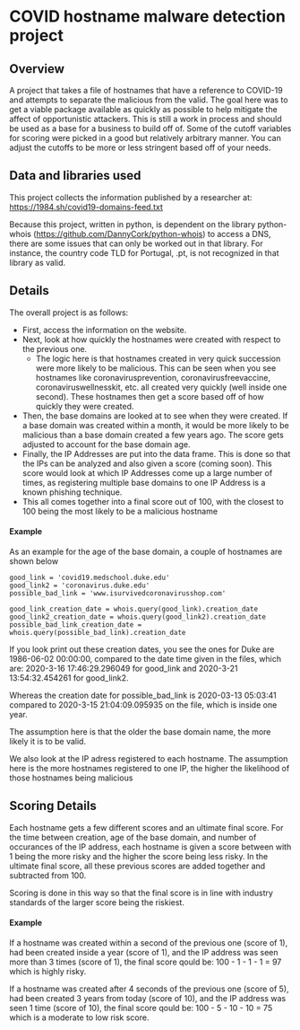 # COVID hostname malware detection project


## Overview
A project that takes a file of hostnames that have a reference to COVID-19 and attempts to separate the malicious from the valid. The goal here was to get a viable package available as quickly as possible to help mitigate the affect of opportunistic attackers. This is still a work in process and should be used as a base for a business to build off of. Some of the cutoff variables for scoring were picked in a good but relatively arbitrary manner. You can adjust the cutoffs to be more or less stringent based off of your needs.


## Data and libraries used
This project collects the information published by a researcher at: https://1984.sh/covid19-domains-feed.txt

Because this project, written in python, is dependent on the library python-whois (https://github.com/DannyCork/python-whois) to access a DNS, there are some issues that can only be worked out in that library. For instance, the country code TLD for Portugal, .pt, is not recognized in that library as valid. 


## Details
The overall project is as follows:
- First, access the information on the website. 
- Next, look at how quickly the hostnames were created with respect to the previous one.
  - The logic here is that hostnames created in very quick succession were more likely to be malicious. This can be seen when you see hostnames like coronavirusprevention, coronavirusfreevaccine, coronaviruswellnesskit, etc. all created very quickly (well inside one second). These hostnames then get a score based off of how quickly they were created.
- Then, the base domains are looked at to see when they were created. If a base domain was created within a month, it would be more likely to be malicious than a base domain created a few years ago. The score gets adjusted to account for the base domain age.
- Finally, the IP Addresses are put into the data frame. This is done so that the IPs can be analyzed and also given a score (coming soon). This score would look at which IP Addresses come up a large number of times, as registering multiple base domains to one IP Address is a known phishing technique. 
- This all comes together into a final score out of 100, with the closest to 100 being the most likely to be a malicious hostname

#### Example
As an example for the age of the base domain, a couple of hostnames are shown below

```
good_link = 'covid19.medschool.duke.edu'
good_link2 = 'coronavirus.duke.edu'
possible_bad_link = 'www.isurvivedcoronavirusshop.com'

good_link_creation_date = whois.query(good_link).creation_date
good_link2_creation_date = whois.query(good_link2).creation_date
possible_bad_link_creation_date = whois.query(possible_bad_link).creation_date
```

If you look print out these creation dates, you see the ones for Duke are 1986-06-02 00:00:00, compared to the date time given in the files, which are: 2020-3-16 17:46:29.296049 for good_link and 2020-3-21 13:54:32.454261 for good_link2. 

Whereas the creation date for possible_bad_link is 2020-03-13 05:03:41 compared to 2020-3-15 21:04:09.095935 on the file, which is inside one year. 

The assumption here is that the older the base domain name, the more likely it is to be valid.

We also look at the IP adress registered to each hostname. The assumption here is the more hostnames registered to one IP, the higher the likelihood of those hostnames being malicious

## Scoring Details
Each hostname gets a few different scores and an ultimate final score. For the time between creation, age of the base domain, and number of occurances of the IP address, each hostname is given a score between with 1 being the more risky and the higher the score being less risky. In the ultimate final score, all these previous scores are added together and subtracted from 100.

Scoring is done in this way so that the final score is in line with industry standards of the larger score being the riskiest.

#### Example
If a hostname was created within a second of the previous one (score of 1), had been created inside a year (score of 1), and the IP address was seen more than 3 times (score of 1), the final score qould be: 100 - 1 - 1 - 1 = 97 which is highly risky.

If a hostname was created after 4 seconds of the previous one (score of 5), had been created 3 years from today (score of 10), and the IP address was seen 1 time (score of 10), the final score qould be: 100 - 5 - 10 - 10 = 75 which is a moderate to low risk score.
